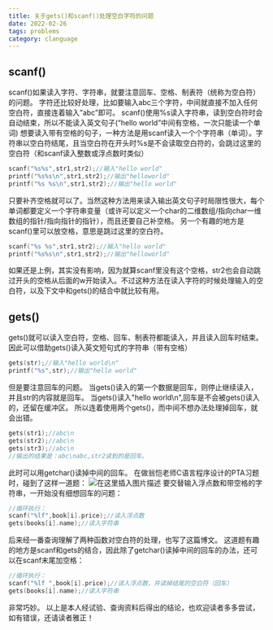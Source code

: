 ```yaml
---
title: 关于gets()和scanf()处理空白字符的问题
date: 2022-02-26
tags: problems
category: clanguage
---
```


## scanf()

scanf()如果读入字符、字符串，就要注意回车、空格、制表符（统称为空白符）的问题。
字符还比较好处理，比如要输入abc三个字符，中间就直接不加入任何空白符，直接连着输入”abc”即可。
scanf()使用%s读入字符串，读到空白符时会自动结束，所以不能读入英文句子(“hello world”中间有空格，一次只能读一个单词)
想要读入带有空格的句子，一种方法是用scanf读入一个个字符串（单词）。字符串以空白符结尾，且当空白符在开头时%s是不会读取空白符的，会跳过这里的空白符（和scanf读入整数或浮点数时类似）
```c
scanf("%s%s",str1,str2);//输入"hello world"
printf("%s%s\n",str1,str2);//输出"helloworld"
printf("%s %s\n",str1,str2);//输出"hello world"
```
只要补齐空格就可以了。当然这种方法用来读入输出英文句子时局限性很大，每个单词都要定义一个字符串变量（或许可以定义一个char的二维数组/指向char一维数组的指针/指向指针的指针），而且还要自己补空格。
另一个有趣的地方是scanf()里可以放空格，意思是跳过这里的空白符。
```c
scanf("%s %s",str1,str2);//输入"hello world"
printf("%s%s\n",str1,str2);//输出"helloworld"
```
如果还是上例，其实没有影响，因为就算scanf里没有这个空格，str2也会自动跳过开头的空格从后面的w开始读入。不过这种方法在读入字符的时候处理输入的空白符，以及下文中和gets()的结合中就比较有用。

## gets()

gets()就可以读入空白符，空格、回车、制表符都能读入，并且读入回车时结束。因此可以借助gets()读入英文短句式的字符串（带有空格）
```c
gets(str);//输入"hello world\n"
printf("%s",str);//输出"hello world"
```
但是要注意回车的问题。
当gets()读入的第一个数据是回车，则停止继续读入，并且str的内容就是回车。
当gets()读入"hello world\n",回车是不会被gets()读入的，还留在缓冲区。
所以连着使用两个gets()，而中间不想办法处理掉回车，就会出错。
```c
gets(str1);//abc\n
gets(str2);//abc\n
gets(str3);//abc\n
//输出的结果是：abc\nabc,str2读到的是回车。
```
此时可以用getchar()读掉中间的回车。
在做翁恺老师C语言程序设计的PTA习题时，碰到了这样一道题：
![在这里插入图片描述](https://img-blog.csdnimg.cn/2bf40d6f06ca4f999f51eefe9bea5cfd.png?x-oss-process=image/watermark,type_ZmFuZ3poZW5naGVpdGk,shadow_10,text_aHR0cHM6Ly9ibG9nLmNzZG4ubmV0L2p0d3F3cQ==,size_16,color_FFFFFF,t_70)
要交替输入浮点数和带空格的字符串，一开始没有细想回车的问题：
```c
//循环执行：
scanf("%lf",book[i].price);//读入浮点数
gets(books[i].name);//读入字符串
```
后来经一番查询理解了两种函数对空白符的处理，也写了这篇博文。
这道题有趣的地方是scanf和gets的结合，因此除了getchar()读掉中间的回车的办法，还可以在scanf末尾加空格：
```c
//循环执行：
scanf("%lf ",book[i].price);//读入浮点数，并读掉结尾的空白符（回车）
gets(books[i].name);//读入字符串
```
非常巧妙。
以上是本人经试验、查询资料后得出的结论，也欢迎读者多多尝试，如有错误，还请读者雅正！